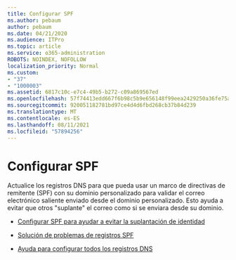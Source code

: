 ```yaml
---
title: Configurar SPF
ms.author: pebaum
author: pebaum
ms.date: 04/21/2020
ms.audience: ITPro
ms.topic: article
ms.service: o365-administration
ROBOTS: NOINDEX, NOFOLLOW
localization_priority: Normal
ms.custom:
- "37"
- "1000003"
ms.assetid: 6817c10c-e7c4-49b5-b272-c09a869567ed
ms.openlocfilehash: 57f74413edd667f6b98c5b9e656148f99eea2429250a36fe75aa4980a368829d
ms.sourcegitcommit: 920051182781bd97ce4d4d6fbd268cb37b84d239
ms.translationtype: MT
ms.contentlocale: es-ES
ms.lasthandoff: 08/11/2021
ms.locfileid: "57894256"
---
```

# <a name="set-up-spf"></a>Configurar SPF

Actualice los registros DNS para que pueda usar un marco de directivas de remitente (SPF) con su dominio personalizado para validar el correo electrónico saliente enviado desde el dominio personalizado. Esto ayuda a evitar que otros "suplante" el correo como si se enviara desde su dominio.
  
- [Configurar SPF para ayudar a evitar la suplantación de identidad](https://docs.microsoft.com/microsoft-365/security/office-365-security/set-up-spf-in-office-365-to-help-prevent-spoofing)

- [Solución de problemas de registros SPF](https://docs.microsoft.com/microsoft-365/security/office-365-security/how-office-365-uses-spf-to-prevent-spoofing#SPFTroubleshoot)

- [Ayuda para configurar todos los registros DNS](https://docs.microsoft.com/microsoft-365/admin/get-help-with-domains/create-dns-records-at-any-dns-hosting-provider)
